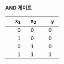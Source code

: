 ### AND 게이트
|　x<sub>1</sub>　　x<sub>2</sub>　|　y　|
|:--------:|:----:|
|　0　　0　|0|
|　1　　0　|0|
|　0　　1　|0|
|　1　　1　|1|
